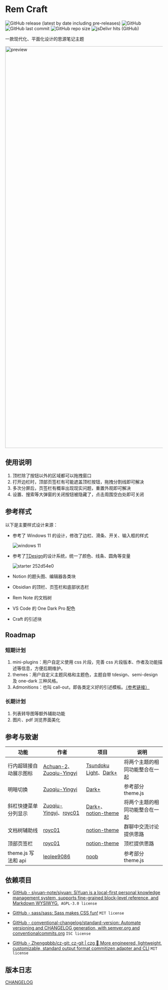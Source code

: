 # Rem Craft

![GitHub release (latest by date including pre-releases)](https://img.shields.io/github/release/svchord/Rem-Craft?include_prereleases)
![GitHub](https://img.shields.io/github/license/svchord/Rem-Craft)
![GitHub last commit](https://img.shields.io/github/last-commit/svchord/Rem-Craft)
![GitHub repo size](https://img.shields.io/github/repo-size/svchord/Rem-Craft)
![jsDelivr hits (GitHub)](https://img.shields.io/jsdelivr/gh/hy/svchord/Rem-Craft?label=hits)

一款现代化、平面化设计的思源笔记主题

<img width="1280" alt="preview" src="https://user-images.githubusercontent.com/61345763/200185990-01df147a-b54d-4ae2-a68d-f5739adfd64b.png">

## 使用说明

1. 顶栏除了按钮以外的区域都可以拖拽窗口
2. 打开边栏时，顶部页签栏有可能遮盖顶栏按钮，拖拽分割线即可解决
3. 多次分屏后，页签栏有概率出现现实问题，重置外观即可解决
4. 设置、搜索等大弹窗的关闭按钮被隐藏了，点击周围空白处即可关闭

## 参考样式

以下是主要样式设计来源：

- 参考了 Windows 11 的设计，修改了边栏、滑条、开关、输入框的样式
  
  ![windows 11](https://docs.microsoft.com/en-us/windows/apps/design/signature-experiences/images/color_light_controls_940.png)

- 参考了[TDesign](https://tdesign.tencent.com/)的设计系统，统一了颜色、线条、圆角等变量
  
  ![starter 252d54e0](https://user-images.githubusercontent.com/61345763/176590115-93fa2d29-a975-4a89-904c-6ba94295d3ee.png)

- Notion 的题头图、编辑器各类块

- Obsidian 的顶栏、页签栏和底部状态栏

- Rem Note 的文档树

- VS Code 的 One Dark Pro 配色

- Craft 的引述块

## Roadmap

### 短期计划

1. mini-plugins：用户自定义使用 css 片段，完善 css 片段版本、作者及功能描述等信息，方便后期维护。
2. themes：用户自定义主题风格和主题色，主题自带 tdesign、semi-design 及 one-dark 三种风格。
3. Admonitions：也叫 call-out，即各类定义好的引述模板。[（参考链接）](https://squidfunk.github.io/mkdocs-material/reference/admonitions/)

### 长期计划

1. 列表转导图等额外辅助功能
2. 图片、pdf 浏览界面美化

## 参考与致谢

| 功能               | 作者                                                                                         | 项目                                                                                                                                          | 说明              |
| ---------------- | ------------------------------------------------------------------------------------------ | ------------------------------------------------------------------------------------------------------------------------------------------- | --------------- |
| 行内超链接自动展示图标      | [Achuan-2](https://github.com/Achuan-2)、[Zuoqiu-Yingyi](https://github.com/Zuoqiu-Yingyi/) | [Tsundoku Light](https://github.com/Achuan-2/siyuan-themes-tsundoku-light)、[Dark+](https://github.com/Zuoqiu-Yingyi/siyuan-theme-dark-plus) | 将两个主题的相同功能整合在一起 |
| 明暗切换             | [Zuoqiu-Yingyi](https://github.com/Zuoqiu-Yingyi/)                                         | [Dark+](https://github.com/Zuoqiu-Yingyi/siyuan-theme-dark-plus)                                                                            | 参考部分 theme.js   |
| 斜杠快捷菜单分列显示       | [Zuoqiu-Yingyi](https://github.com/Zuoqiu-Yingyi/)、[royc01](https://github.com/royc01)     | [Dark+](https://github.com/Zuoqiu-Yingyi/siyuan-theme-dark-plus)、[notion-theme](https://github.com/royc01/notion-theme)                     | 将两个主题的相同功能整合在一起 |
| 文档树辅助线           | [royc01](https://github.com/royc01)                                                        | [notion-theme](https://github.com/royc01/notion-theme)                                                                                      | 群聊中交流讨论提供思路     |
| 顶部页签栏            | [royc01](https://github.com/royc01)                                                        | [notion-theme](https://github.com/royc01/notion-theme)                                                                                      | 顶栏提供思路          |
| theme.js 写法和 api | [leolee9086](https://github.com/leolee9086)                                                | [noob](https://github.com/leolee9086/noob)                                                                                                  | 参考部分 theme.js   |

## 依赖项目

- [GitHub - siyuan-note/siyuan: SiYuan is a local-first personal knowledge management system, supports fine-grained block-level reference, and Markdown WYSIWYG.](https://github.com/siyuan-note/siyuan)  `AGPL-3.0 license`

- [GitHub - sass/sass: Sass makes CSS fun!](https://github.com/sass/sass) `MIT license`

- [GitHub - conventional-changelog/standard-version: Automate versioning and CHANGELOG generation, with semver.org and conventionalcommits.org](https://github.com/conventional-changelog/standard-version) `ISC license`

- [GitHub - Zhengqbbb/cz-git: cz-git | czg 🔨 More engineered, lightweight, customizable, standard output format commitizen adapter and CLI](https://github.com/Zhengqbbb/cz-git) `MIT license`

## 版本日志

[CHANGELOG](CHANGELOG.md)

